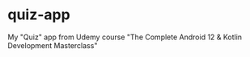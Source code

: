 # quiz-app
My "Quiz" app from Udemy course "The Complete Android 12 &amp; Kotlin Development Masterclass" 
